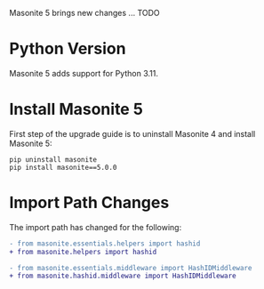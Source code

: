 Masonite 5 brings new changes ... TODO

# Python Version

Masonite 5 adds support for Python 3.11.

# Install Masonite 5

First step of the upgrade guide is to uninstall Masonite 4 and install Masonite 5:

```
pip uninstall masonite
pip install masonite==5.0.0
```

# Import Path Changes

The import path has changed for the following:

```diff
- from masonite.essentials.helpers import hashid
+ from masonite.helpers import hashid

- from masonite.essentials.middleware import HashIDMiddleware
+ from masonite.hashid.middleware import HashIDMiddleware
```